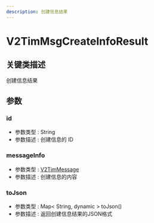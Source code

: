 ```yaml
---
description: 创建信息结果
---
```


# V2TimMsgCreateInfoResult

## 关键类描述

创建信息结果

## 参数

### id

* 参数类型 : String
* 参数描述 : 创建信息的 ID

### messageInfo

* 参数类型 : [V2TimMessage](v2timmessage.md)
* 参数描述 : 创建信息的内容

### toJson

* 参数类型 : Map< String, dynamic > toJson()
* 参数描述 : 返回创建信息结果的JSON格式
